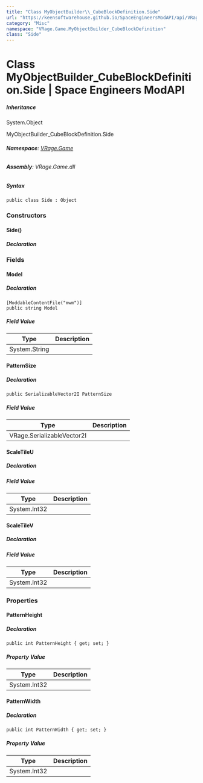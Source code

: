 ```yaml
---
title: "Class MyObjectBuilder\\_CubeBlockDefinition.Side"
url: "https://keensoftwarehouse.github.io/SpaceEngineersModAPI/api/VRage.Game.MyObjectBuilder_CubeBlockDefinition.Side.html"
category: "Misc"
namespace: "VRage.Game.MyObjectBuilder_CubeBlockDefinition"
class: "Side"
---
```


# Class MyObjectBuilder\_CubeBlockDefinition.Side | Space Engineers ModAPI

##### Inheritance

System.Object

MyObjectBuilder\_CubeBlockDefinition.Side

###### **Namespace**: [VRage.Game](https://keensoftwarehouse.github.io/SpaceEngineersModAPI/api/VRage.Game.html)

###### **Assembly**: VRage.Game.dll

##### Syntax

```
public class Side : Object
```

### Constructors

#### Side()

##### Declaration

### Fields

#### Model

##### Declaration

```
[ModdableContentFile("mwm")]
public string Model
```

##### Field Value

| Type | Description |
| --- | --- |
| System.String |     |

#### PatternSize

##### Declaration

```
public SerializableVector2I PatternSize
```

##### Field Value

| Type | Description |
| --- | --- |
| VRage.SerializableVector2I |     |

#### ScaleTileU

##### Declaration

##### Field Value

| Type | Description |
| --- | --- |
| System.Int32 |     |

#### ScaleTileV

##### Declaration

##### Field Value

| Type | Description |
| --- | --- |
| System.Int32 |     |

### Properties

#### PatternHeight

##### Declaration

```
public int PatternHeight { get; set; }
```

##### Property Value

| Type | Description |
| --- | --- |
| System.Int32 |     |

#### PatternWidth

##### Declaration

```
public int PatternWidth { get; set; }
```

##### Property Value

| Type | Description |
| --- | --- |
| System.Int32 |     |